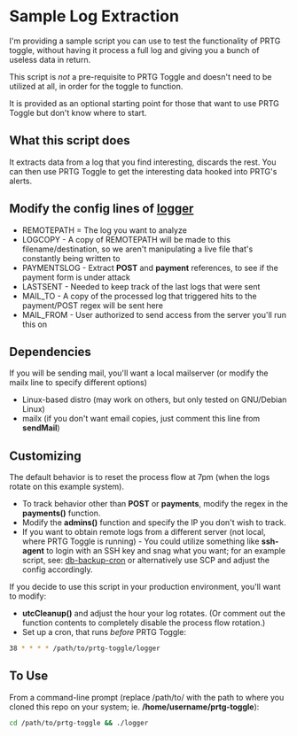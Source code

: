 # Sample Log Extraction

I'm providing a sample script you can use to test the functionality of PRTG toggle, without having it process a full log and giving you a bunch of useless data in return.  

This script is *not* a pre-requisite to PRTG Toggle and doesn't need to be utilized at all, in order for the toggle to function.

It is provided as an optional starting point for those that want to use PRTG Toggle but don't know where to start.

## What this script does
It extracts data from a log that you find interesting, discards the rest.  You can then use PRTG Toggle to get the interesting data hooked into PRTG's alerts.

## Modify the config lines of [logger](logger)
- REMOTEPATH = The log you want to analyze
- LOGCOPY - A copy of REMOTEPATH will be made to this filename/destination, so we aren't manipulating a live file that's constantly being written to
- PAYMENTSLOG - Extract **POST** and **payment** references, to see if the payment form is under attack
- LASTSENT - Needed to keep track of the last logs that were sent
- MAIL_TO - A copy of the processed log that triggered hits to the payment/POST regex will be sent here
- MAIL_FROM - User authorized to send access from the server you'll run this on

## Dependencies
If you will be sending mail, you'll want a local mailserver (or modify the mailx line to specify different options)
- Linux-based distro (may work on others, but only tested on GNU/Debian Linux)
- mailx (if you don't want email copies, just comment this line from **sendMail**)

## Customizing
The default behavior is to reset the process flow at 7pm (when the logs rotate on this example system).  
- To track behavior other than **POST** or **payments**, modify the regex in the **payments()** function.
- Modify the **admins()** function and specify the IP you don't wish to track.
- If you want to obtain remote logs from a different server (not local, where PRTG Toggle is running) - You could utilize something like **ssh-agent** to login with an SSH key and snag what you want; for an example script, see: [db-backup-cron](https://github.com/angela-d/brain-dump/blob/master/sysadmin/crons/db-backup-cron.sh) or alternatively use SCP and adjust the config accordingly.


If you decide to use this script in your production environment, you'll want to modify:
- **utcCleanup()** and adjust the hour your log rotates.  (Or comment out the function contents to completely disable the process flow rotation.)
- Set up a cron, that runs *before* PRTG Toggle:
```bash
38 * * * * /path/to/prtg-toggle/logger
```

## To Use
From a command-line prompt (replace /path/to/ with the path to where you cloned this repo on your system; ie. **/home/username/prtg-toggle**):
```bash
cd /path/to/prtg-toggle && ./logger
```
